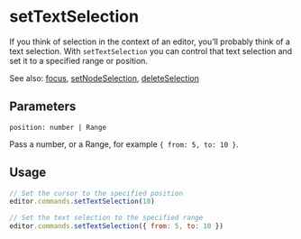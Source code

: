 # setTextSelection
If you think of selection in the context of an editor, you’ll probably think of a text selection. With `setTextSelection` you can control that text selection and set it to a specified range or position.

See also: [focus](/api/commands/focus), [setNodeSelection](/api/commands/set-node-selection), [deleteSelection](/api/commands/delete-selection)

## Parameters
`position: number | Range`

Pass a number, or a Range, for example `{ from: 5, to: 10 }`.

## Usage
```js
// Set the cursor to the specified position
editor.commands.setTextSelection(10)

// Set the text selection to the specified range
editor.commands.setTextSelection({ from: 5, to: 10 })
```

